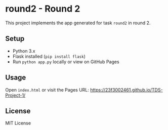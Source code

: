 # round2 - Round 2

This project implements the app generated for task `round2` in round 2.

## Setup
- Python 3.x
- Flask installed (`pip install flask`)
- Run `python app.py` locally or view on GitHub Pages

## Usage
Open `index.html` or visit the Pages URL: https://23f3002461.github.io/TDS-Project-1/

## License
MIT License
